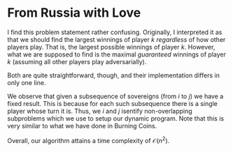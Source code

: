 # From Russia with Love

I find this problem statement rather confusing. Originally, I interpreted it as that we should find the largest winnings of player $k$ _regardless_ of how other players play. That is, the largest possible winnings of player $k$. However, what we are supposed to find is the maximal _guaranteed_ winnings of player $k$ (assuming all other players play adversarially).

Both are quite straightforward, though, and their implementation differs in only one line.

We observe that given a subsequence of sovereigns (from $i$ to $j$) we have a fixed result. This is because for each such subsequence there is a single player whose turn it is. Thus, we $i$ and $j$ isentify non-overlapping subproblems which we use to setup our dynamic program. Note that this is very similar to what we have done in Burning Coins.

Overall, our algorithm attains a time complexity of $\mathcal{O}(n^2)$.
